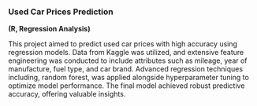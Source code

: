 ### Used Car Prices Prediction  
**(R, Regression Analysis)**  

This project aimed to predict used car prices with high accuracy using regression models. Data from Kaggle was utilized, and extensive feature engineering was conducted to include attributes such as mileage, year of manufacture, fuel type, and car brand. Advanced regression techniques including, random forest, was applied alongside hyperparameter tuning to optimize model performance. The final model achieved robust predictive accuracy, offering valuable insights.
